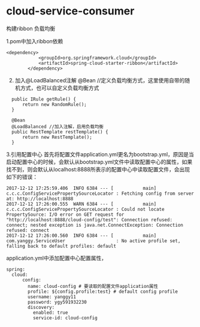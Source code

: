 # cloud-service-consumer
构建ribbon 负载均衡

1.pom中加入ribbon依赖
```
<dependency>
            <groupId>org.springframework.cloud</groupId>
            <artifactId>spring-cloud-starter-ribbon</artifactId>
        </dependency>
```
2. 加入@LoadBalanced注解
  @Bean //定义负载均衡方式，这里使用自带的随机方式，也可以自定义负载均衡方式
  ```
    public IRule getRule() {
        return new RandomRule();
    }

    @Bean
    @LoadBalanced //加入注解，启用负载均衡
    public RestTemplate restTemplate() {
        return new RestTemplate();
    }
```

3.引用配置中心
首先将配置文件application.yml更名为bootstrap.yml，原因是当启动配置中心的时候，会默认从bootstrap.yml文件中读取配置中心的属性，如果找不到，则会默认从localhost:8888所表示的配置中心中读取配置文件，会出现如下的错误：
```
2017-12-12 17:25:59.406  INFO 6384 --- [           main] c.c.c.ConfigServicePropertySourceLocator : Fetching config from server at: http://localhost:8888
2017-12-12 17:26:00.555  WARN 6384 --- [           main] c.c.c.ConfigServicePropertySourceLocator : Could not locate PropertySource: I/O error on GET request for "http://localhost:8888/cloud-config/test": Connection refused: connect; nested exception is java.net.ConnectException: Connection refused: connect
2017-12-12 17:26:00.560  INFO 6384 --- [           main] com.yanggy.ServiceUser                   : No active profile set, falling back to default profiles: default
```
application.yml中添加配置中心配置属性，
```
spring:
  cloud:
      config:
        name: cloud-config # 要读取的配置文件application属性
        profile: ${config.profile:test} # default config profile
        username: yanggy11
        password: ygy591932230
        discovery:
          enabled: true
          service-id: cloud-config
```



